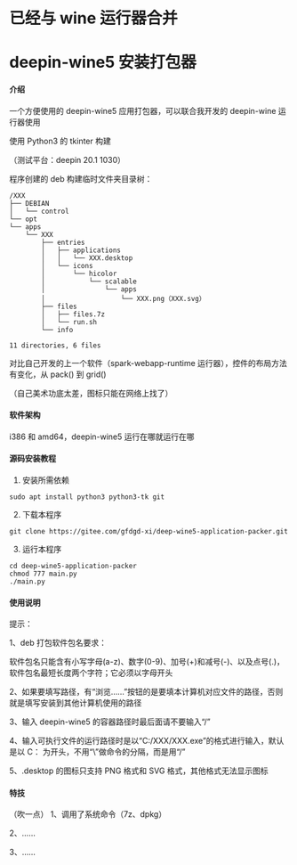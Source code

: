 # 已经与 wine 运行器合并
# deepin-wine5 安装打包器

#### 介绍
一个方便使用的 deepin-wine5 应用打包器，可以联合我开发的 deepin-wine 运行器使用

使用 Python3 的 tkinter 构建

（测试平台：deepin 20.1 1030）

程序创建的 deb 构建临时文件夹目录树：
```
/XXX
├── DEBIAN
│   └── control
└── opt
└── apps
    └── XXX
        ├── entries
        │   ├── applications
        │   │   └── XXX.desktop
        │   └── icons
        │       └── hicolor
        │           └── scalable
        │               └── apps
        │                   └── XXX.png（XXX.svg）
        ├── files
        │   ├── files.7z
        │   └── run.sh
        └── info

11 directories, 6 files
```

对比自己开发的上一个软件（spark-webapp-runtime 运行器），控件的布局方法有变化，从 pack() 到 grid()

（自己美术功底太差，图标只能在网络上找了）

#### 软件架构
i386 和 amd64，deepin-wine5 运行在哪就运行在哪


#### 源码安装教程

1.  安装所需依赖

```
sudo apt install python3 python3-tk git
```

2.  下载本程序

```
git clone https://gitee.com/gfdgd-xi/deep-wine5-application-packer.git
```

3.  运行本程序

```
cd deep-wine5-application-packer
chmod 777 main.py
./main.py
```


#### 使用说明

提示：

1、deb 打包软件包名要求：

软件包名只能含有小写字母(a-z)、数字(0-9)、加号(+)和减号(-)、以及点号(.)，软件包名最短长度两个字符；它必须以字母开头

2、如果要填写路径，有“浏览……”按钮的是要填本计算机对应文件的路径，否则就是填写安装到其他计算机使用的路径

3、输入 deepin-wine5 的容器路径时最后面请不要输入“/”

4、输入可执行文件的运行路径时是以“C:/XXX/XXX.exe”的格式进行输入，默认是以 C： 为开头，不用“\”做命令的分隔，而是用“/”

5、.desktop 的图标只支持 PNG 格式和 SVG 格式，其他格式无法显示图标


#### 特技

（吹一点）
1、调用了系统命令（7z、dpkg）

2、……

3、……
